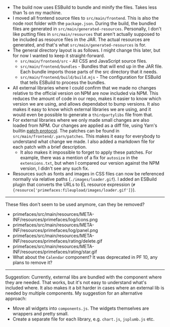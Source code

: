 * The build now uses ESBuild to bundle and minify the files. Takes less than
  1s on my machine.
* I moved all frontend source files to `src/main/frontend`. This is also the
  node root folder with the `package.json`. During the build, the bundled files
  are generated in `src/main/generated-resources`. Personally, I don't like
  putting files in `src/main/resources` that aren't actually supposed to be
  included as resource files in the JAR. The actual resources are generated,
  and that's what `src/main/generated-resources` is for.
* The general directory layout is as follows. I might change this later, but
  for now I wanted to keep it straight-forward.
  * `src/main/frontend/src` - All CSS and JavaScript source files.
  * `src/main/frontend/bundles` - Bundles that will end up in the JAR file. Each
    bundle imports those parts of the src directory that it needs.
  * `src/main/frontend/build/build.mjs` - The configuration for ESBuild that
    tells ESBuild to process the bundles. 
* All external libraries where I could confirm that we made no changes relative
  to the official version on NPM are now included via NPM. This reduces the amount
  of code in our repo, makes it easier to know which version we are using, and allows
  dependabot to bump versions. It also makes it easy to know which external libraries
  we are using, and it would even be possible to generate a `thirdpartylibs` file from that.
* For external libraries where we only made small changes are also loaded from NPM.
  Our changes are applied as a diff file, using Yarn's builtin
  [patch protocol](https://yarnpkg.com/features/patching). The patches can be found
  in `src/main/frontend/.yarn/patches`. This makes it easy for everybody to understand
  what change we made. I also added a markdown file for each patch with a brief description.
  * It also makes it impossible to forget to apply these patches. For example, there was a
    mention of a fix for `autosize` in the `extensions.txt`, but when I compared our version
    against the NPM version, I didn't see any such fix.
* Resources such as fonts and images in CSS files can now be referenced normally
  via relative paths (`./images/loader.gif`). I added an ESBuild plugin that
  converts the URLs to EL resource expression
  (`#{resource['primefaces:fileupload/images/loader.gif']}`).

---

These files don't seem to be used anymore, can they be removed?

* primefaces/src/main/resources/META-INF/resources/primefaces/log/icons.png
* primefaces/src/main/resources/META-INF/resources/primefaces/log/panel.png
* primefaces/src/main/resources/META-INF/resources/primefaces/rating/delete.gif
* primefaces/src/main/resources/META-INF/resources/primefaces/rating/star.gif
* What about the `Calendar` component? It was deprecated in PF 10, any plans to remove it?

---

Suggestion: Currently, external libs are bundled with the component where they are
needed. That works, but it's not easy to understand what's included where. It also
makes it a bit harder in cases where an external lib is needed by multiple components.
My suggestion for an alternative approach:

* Move all widgets into `components.js`. The widgets themselves are wrappers and pretty small.
* Create a separate file for each library, e.g. `chart.js`, `jsplumb.js` etc.
